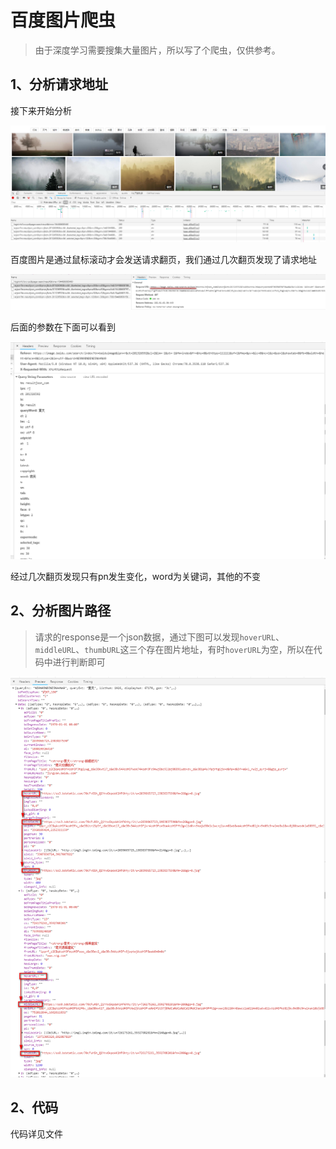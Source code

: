 # 百度图片爬虫
> 由于深度学习需要搜集大量图片，所以写了个爬虫，仅供参考。

## 1、分析请求地址

接下来开始分析

![1544886115061](./index_files/1544886115061.png)

百度图片是通过鼠标滚动才会发送请求翻页，我们通过几次翻页发现了请求地址

![1544886221104](./index_files/1544886221104.png)

后面的参数在下面可以看到

![1544886270148](./index_files/1544886270148.png)

经过几次翻页发现只有pn发生变化，word为关键词，其他的不变

## 2、分析图片路径

> 请求的response是一个json数据，通过下图可以发现`hoverURL`、`middleURL`、`thumbURL`这三个存在图片地址，有时`hoverURL`为空，所以在代码中进行判断即可

![1544886674846](./index_files/1544886674846.png)

 

## 2、代码

代码详见文件
